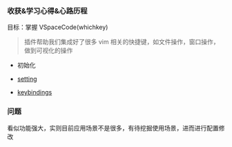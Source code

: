 ### 收获&学习心得&心路历程

目标：掌握 VSpaceCode(whichkey)

> 插件帮助我们集成好了很多 vim 相关的快捷键，如文件操作，窗口操作，做到可视化的操作

- 初始化

- [setting](https://github.com/VSpaceCode/VSpaceCode/blob/master/src/configuration/settings.jsonc)

- [keybindings](https://github.com/VSpaceCode/VSpaceCode/blob/master/src/configuration/keybindings.jsonc)

### 问题

看似功能强大，实则目前应用场景不是很多，有待挖掘使用场景，进而进行配置修改
